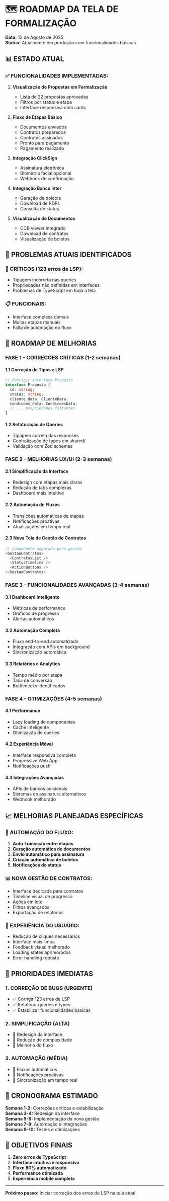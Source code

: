 # 🗺️ ROADMAP DA TELA DE FORMALIZAÇÃO

**Data:** 12 de Agosto de 2025  
**Status:** Atualmente em produção com funcionalidades básicas

## 📊 ESTADO ATUAL

### **✅ FUNCIONALIDADES IMPLEMENTADAS:**

1. **Visualização de Propostas em Formalização**
   - Lista de 22 propostas aprovadas
   - Filtros por status e etapa
   - Interface responsiva com cards

2. **Fluxo de Etapas Básico**
   - Documentos enviados
   - Contratos preparados  
   - Contratos assinados
   - Pronto para pagamento
   - Pagamento realizado

3. **Integração ClickSign**
   - Assinatura eletrônica
   - Biometria facial opcional
   - Webhook de confirmação

4. **Integração Banco Inter**
   - Geração de boletos
   - Download de PDFs
   - Consulta de status

5. **Visualização de Documentos**
   - CCB viewer integrado
   - Download de contratos
   - Visualização de boletos

## 🔧 PROBLEMAS ATUAIS IDENTIFICADOS

### **🚨 CRÍTICOS (123 erros de LSP):**
- Tipagem incorreta nas queries
- Propriedades não definidas em interfaces
- Problemas de TypeScript em toda a tela

### **📋 FUNCIONAIS:**
- Interface complexa demais
- Muitas etapas manuais
- Falta de automação no fluxo

## 🎯 ROADMAP DE MELHORIAS

### **FASE 1 - CORREÇÕES CRÍTICAS (1-2 semanas)**

#### **1.1 Correção de Tipos e LSP**
```typescript
// Corrigir interface Proposta
interface Proposta {
  id: string;
  status: string;
  cliente_data: ClienteData;
  condicoes_data: CondicoesData;
  // ... propriedades faltantes
}
```

#### **1.2 Refatoração de Queries**
- Tipagem correta das responses
- Centralização de types em shared/
- Validação com Zod schemas

### **FASE 2 - MELHORIAS UX/UI (2-3 semanas)**

#### **2.1 Simplificação da Interface**
- Redesign com etapas mais claras
- Redução de tabs complexas
- Dashboard mais intuitivo

#### **2.2 Automação de Fluxos**
- Transições automáticas de etapas
- Notificações proativas
- Atualizações em tempo real

#### **2.3 Nova Tela de Gestão de Contratos**
```typescript
// Componente separado para gestão
<GestaoContratos>
  <ContratosList />
  <StatusTimeline />
  <ActionButtons />
</GestaoContratos>
```

### **FASE 3 - FUNCIONALIDADES AVANÇADAS (3-4 semanas)**

#### **3.1 Dashboard Inteligente**
- Métricas de performance
- Gráficos de progresso
- Alertas automáticos

#### **3.2 Automação Completa**
- Fluxo end-to-end automatizado
- Integração com APIs em background
- Sincronização automática

#### **3.3 Relatórios e Analytics**
- Tempo médio por etapa
- Taxa de conversão
- Bottlenecks identificados

### **FASE 4 - OTIMIZAÇÕES (4-5 semanas)**

#### **4.1 Performance**
- Lazy loading de componentes
- Cache inteligente
- Otimização de queries

#### **4.2 Experiência Móvel**
- Interface responsiva completa
- Progressive Web App
- Notificações push

#### **4.3 Integrações Avançadas**
- APIs de bancos adicionais
- Sistemas de assinatura alternativos
- Webhook melhorado

## 📈 MELHORIAS PLANEJADAS ESPECÍFICAS

### **🔄 AUTOMAÇÃO DO FLUXO:**
1. **Auto-transição entre etapas**
2. **Geração automática de documentos**
3. **Envio automático para assinatura**
4. **Criação automática de boletos**
5. **Notificações de status**

### **📊 NOVA GESTÃO DE CONTRATOS:**
- Interface dedicada para contratos
- Timeline visual de progresso
- Ações em lote
- Filtros avançados
- Exportação de relatórios

### **🎯 EXPERIÊNCIA DO USUÁRIO:**
- Redução de cliques necessários
- Interface mais limpa
- Feedback visual melhorado
- Loading states aprimorados
- Error handling robusto

## 🎯 PRIORIDADES IMEDIATAS

### **1. CORREÇÃO DE BUGS (URGENTE)**
- ✅ Corrigir 123 erros de LSP
- ✅ Refatorar queries e types
- ✅ Estabilizar funcionalidades básicas

### **2. SIMPLIFICAÇÃO (ALTA)**
- 🔄 Redesign da interface
- 🔄 Redução de complexidade
- 🔄 Melhoria do fluxo

### **3. AUTOMAÇÃO (MÉDIA)**
- 🔄 Fluxos automáticos
- 🔄 Notificações proativas
- 🔄 Sincronização em tempo real

## 📅 CRONOGRAMA ESTIMADO

**Semana 1-2:** Correções críticas e estabilização  
**Semana 3-4:** Redesign da interface  
**Semana 5-6:** Implementação da nova gestão  
**Semana 7-8:** Automação e integrações  
**Semana 9-10:** Testes e otimizações  

## 🎯 OBJETIVOS FINAIS

1. **Zero erros de TypeScript**
2. **Interface intuitiva e responsiva**
3. **Fluxo 80% automatizado**
4. **Performance otimizada**
5. **Experiência mobile completa**

---

**Próximo passo:** Iniciar correção dos erros de LSP na tela atual